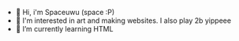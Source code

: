 - 👋 Hi, i'm Spaceuwu (space :P)
- 👀 I'm interested in art and making websites. I also play 2b yippeee
- 🌱 I’m currently learning HTML


<!---
TheSpaceNerd/TheSpaceNerd is a ✨ special ✨ repository because its `README.md` (this file) appears on your GitHub profile.
You can click the Preview link to take a look at your changes.
--->
